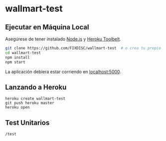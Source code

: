 # wallmart-test
## Ejecutar en Máquina Local

Asegúrese de tener instalado [Node.js](http://nodejs.org/) y [Heroku Toolbelt](https://toolbelt.heroku.com/).

```sh
git clone https://github.com/FIXDISC/wallmart-test  # o crea tu propio fork
cd wallmart-test
npm install
npm start
```

La aplicación debiera estar corriendo en [localhost:5000](http://localhost:5000/).

## Lanzando a Heroku

```
heroku create wallmart-test
git push heroku master
heroku open
```

## Test Unitarios

```
/test
```
